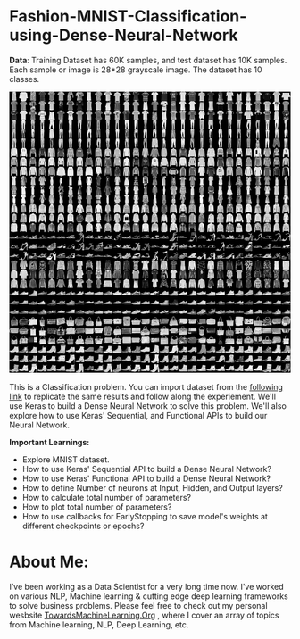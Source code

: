 # Fashion-MNIST-Classification-using-Dense-Neural-Network

**Data**:
Training Dataset has 60K samples, and test dataset has 10K samples. Each sample or image is 28*28 grayscale image. The dataset has 10 classes.


![Fashion MNIST Classification ](https://github.com/Praveen76/Fashion-MNIST-Classification-using-Dense-Neural-Network/blob/main/fashion-mnist.png)

This is a Classification problem. You can import dataset from the [following link](https://www.kaggle.com/code/anindya2906/fashion-mnist-classification)  to replicate the same results and follow along the experiement. We'll use Keras to build a Dense Neural Network to solve this problem. We'll also explore how to use Keras' Sequential, and Functional APIs to build our Neural Network.



**Important Learnings:**
* Explore MNIST dataset.
* How to use Keras' Sequential API to build a Dense Neural Network?
* How to use Keras' Functional API to build a Dense Neural Network?
* How to define Number of neurons at Input, Hidden, and Output layers?
* How to calculate total number of parameters?
* How to plot total number of parameters?
* How to use callbacks for EarlyStopping to save model's weights at different checkpoints or epochs?


# **About Me:**
I’ve been working as a Data Scientist for a very long time now. I've worked on various NLP, Machine learning & cutting edge deep learning frameworks to solve business problems. Please feel free to check out my personal wesbsite [TowardsMachineLearning.Org](https://towardsmachinelearning.org/) , where I cover an array of topics from Machine learning, NLP, Deep Learning, etc.
